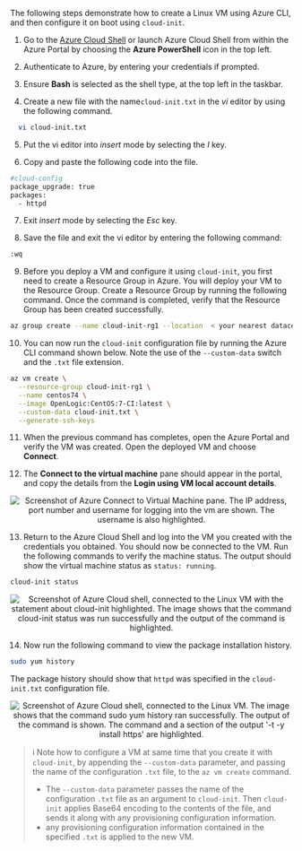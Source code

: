 The following steps demonstrate how to create a Linux VM using Azure CLI, and then configure it on boot using `cloud-init`.

1. Go to the [Azure Cloud Shell](https://shall.azure.com) or launch Azure Cloud Shell from within the Azure Portal by choosing the **Azure PowerShell** icon in the top left.

2. Authenticate to Azure, by entering your credentials if prompted.

3. Ensure **Bash** is selected as the shell type, at the top left in the taskbar.

4. Create a new file with the name`cloud-init.txt` in the *vi* editor by using the following command.

  ```bash
    vi cloud-init.txt
  ```

5. Put the vi editor into *insert* mode by selecting the *I* key.

6. Copy and paste the following code into the file.

  ```bash
  #cloud-config
  package_upgrade: true
  packages:
    - httpd
  ```

7. Exit *insert* mode by selecting the *Esc* key.

8. Save the file and exit the vi editor by entering the following command:

  ```bash
  :wq
  ```
9. Before you deploy a VM and configure it using `cloud-init`, you first need to create a Resource Group in Azure. You will deploy your VM to the Resource Group. Create a Resource Group by running the following command. Once the command is completed, verify that the Resource Group has been created successfully.

  ```bash
  az group create --name cloud-init-rg1 --location  < your nearest datacenter >
  ```

10. You can now run the `cloud-init` configuration file by running the Azure CLI command shown below. Note the use of the `--custom-data` switch and the `.txt` file extension.

  ```bash
  az vm create \
    --resource-group cloud-init-rg1 \
    --name centos74 \
    --image OpenLogic:CentOS:7-CI:latest \
    --custom-data cloud-init.txt \
    --generate-ssh-keys
  ```

11. When the previous command has completes, open the Azure Portal and verify the VM was created. Open the deployed VM and choose **Connect**.

12. The **Connect to the virtual machine** pane should appear in the portal, and copy the details from the **Login using VM local account details**.

  <p style="text-align:center;"><img src="../Linked_Image_Files/cloudinit5.png" alt="Screenshot of Azure Connect to Virtual Machine pane. The IP address, port number and username for logging into the vm are shown. The username is also highlighted."></p>

13. Return to the Azure Cloud Shell and log into the VM you created with the credentials you obtained. You should now be connected to the VM. Run the following commands to verify the machine status. The output should show the virtual machine status as `status: running`.

  ```bash
  cloud-init status
  ```

  <p style="text-align:center;"><img src="../Linked_Image_Files/cloudinit10.png" alt="Screenshot of Azure Cloud shell, connected to the Linux VM with the statement about cloud-init highlighted. The image shows that the command cloud-init status was run successfully and the output of the command is highlighted."></p>

14. Now run the following command to view the package installation history.

  ```bash
  sudo yum history
  ```

  The package history should show that `httpd` was specified in the `cloud-init.txt` configuration file.

  <p style="text-align:center;"><img src="../Linked_Image_Files/cloudinit11.png" alt="Screenshot of Azure Cloud shell, connected to the Linux VM. The image shows that the command sudo yum history ran successfully. The output of the command is shown. The command and a section of the output '-t -y install https' are highlighted."></p>

> :information_source: Note how to configure a VM at same time that you create it with `cloud-init`, by appending the `--custom-data` parameter, and passing the name of the configuration `.txt` file, to the `az vm create` command.
>
> - The `--custom-data` parameter passes the name of the configuration `.txt` file as an argument to `cloud-init`. Then `cloud-init` applies Base64 encoding to the contents of the file, and sends it along with any provisioning configuration information.
> - any provisioning configuration information contained in the specified `.txt` is applied to the new VM.
